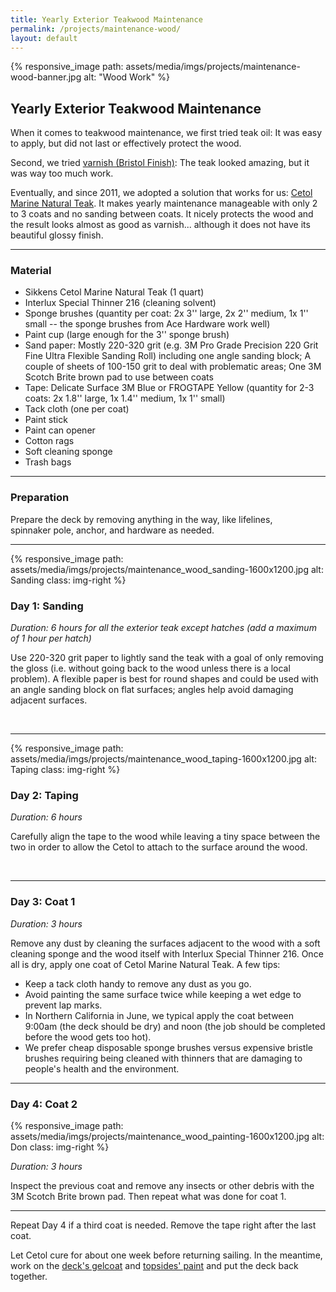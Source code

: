 ```yaml
---
title: Yearly Exterior Teakwood Maintenance
permalink: /projects/maintenance-wood/
layout: default
---
```


{% responsive_image path: assets/media/imgs/projects/maintenance-wood-banner.jpg alt: "Wood Work" %}

## Yearly Exterior Teakwood Maintenance

When it comes to teakwood maintenance, we first tried teak oil: It was easy to
apply, but did not last or effectively protect the wood.

Second, we tried [varnish (Bristol Finish)](/2006/new-paint/): The teak looked
amazing, but it was way too much work.

Eventually, and since 2011, we adopted a solution that works for us:
[Cetol Marine Natural Teak](https://www.interlux.com/en/us/boat-paint/varnish/cetol-marine-natural-teak).
It makes yearly maintenance manageable with only 2 to 3 coats and no sanding
between coats. It nicely protects the wood and the result looks almost as good
as varnish... although it does not have its beautiful glossy finish.

---
### Material

- Sikkens Cetol Marine Natural Teak (1 quart)
- Interlux Special Thinner 216 (cleaning solvent)
- Sponge brushes (quantity per coat: 2x 3'' large, 2x 2'' medium, 1x 1'' small
  -- the sponge brushes from Ace Hardware work well)
- Paint cup (large enough for the 3'' sponge brush)
- Sand paper: Mostly 220-320 grit (e.g. 3M Pro Grade Precision 220 Grit Fine
  Ultra Flexible Sanding Roll) including one angle sanding block; A couple of
  sheets of 100-150 grit to deal with problematic areas; One 3M Scotch Brite
  brown pad to use between coats
- Tape: Delicate Surface 3M Blue or FROGTAPE Yellow (quantity for 2-3 coats: 2x
  1.8'' large, 1x 1.4'' medium, 1x 1'' small)
- Tack cloth (one per coat)
- Paint stick
- Paint can opener
- Cotton rags
- Soft cleaning sponge
- Trash bags

---
### Preparation

Prepare the deck by removing anything in the way, like lifelines, spinnaker pole, anchor, and hardware as needed.

---
{% responsive_image path: assets/media/imgs/projects/maintenance_wood_sanding-1600x1200.jpg
alt: Sanding class: img-right %}
### Day 1: Sanding 

*Duration: 6 hours for all the exterior teak except hatches (add a maximum of 1
hour per hatch)*

Use 220-320 grit paper to lightly sand the teak with a goal of only removing the
gloss (i.e. without going back to the wood unless there is a local problem). A
flexible paper is best for round shapes and could be used with an angle sanding
block on flat surfaces; angles help avoid damaging adjacent surfaces.

<br class="stop-wrap"/> 

---
{% responsive_image path: assets/media/imgs/projects/maintenance_wood_taping-1600x1200.jpg alt: Taping class: img-right %}
### Day 2: Taping 

*Duration: 6 hours*

Carefully align the tape to the wood while leaving a tiny space between the two
in order to allow the Cetol to attach to the surface around the wood.

<br class="stop-wrap"/> 

---
### Day 3: Coat 1

*Duration: 3 hours*

Remove any dust by cleaning the surfaces adjacent to the wood with a soft
cleaning sponge and the wood itself with Interlux Special Thinner 216. Once all
is dry, apply one coat of Cetol Marine Natural Teak. A few tips:
- Keep a tack cloth handy to remove any dust as you go. 
- Avoid painting the same surface twice while keeping a wet edge to prevent lap
  marks.
- In Northern California in June, we typical apply the coat between 9:00am (the
  deck should be dry) and noon (the job should be completed before the wood gets
  too hot).
- We prefer cheap disposable sponge brushes versus expensive bristle brushes
  requiring being cleaned with thinners that are damaging to people's health and
  the environment.

---
### Day 4: Coat 2

{% responsive_image path: assets/media/imgs/projects/maintenance_wood_painting-1600x1200.jpg alt: Don class: img-right %}

*Duration: 3 hours*

Inspect the previous coat and remove any insects or other debris with the 3M
Scotch Brite brown pad. Then repeat what was done for coat 1.

---

Repeat Day 4 if a third coat is needed. Remove the tape right after the last coat. 

Let Cetol cure for about one week before returning sailing. In the meantime,
work on the [deck's gelcoat](/projects/maintenance-wood) and
[topsides' paint](/projects/maintenance-topsides) and put the deck back
together.

